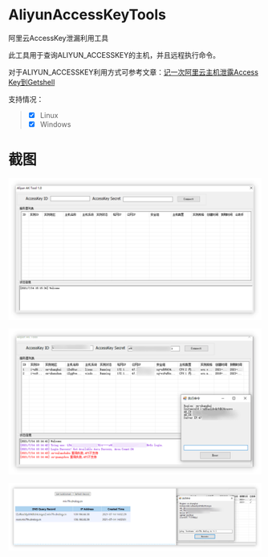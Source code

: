 # AliyunAccessKeyTools

阿里云AccessKey泄漏利用工具

此工具用于查询ALIYUN_ACCESSKEY的主机，并且远程执行命令。

对于ALIYUN_ACCESSKEY利用方式可参考文章：[记一次阿里云主机泄露Access Key到Getshell](https://www.freebuf.com/articles/web/255717.html)

支持情况：

>- [x] Linux
>- [x] Windows

# 截图

![image-20210714151545472](/images/image-20210714151545472.png)

![image-20210714151729994](/images/image-20210714151729994.png)

![image-20210714151648610](/images/image-20210714151648610.png)
